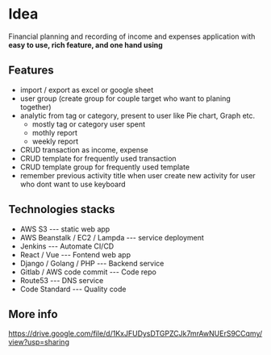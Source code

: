 # Idea
Financial planning and recording of income and expenses application with **easy to use, rich feature, and one hand using**
## Features
- import / export as excel or google sheet
- user group (create group for couple target who want to planing together) 
- analytic from tag or category, present to user like Pie chart, Graph etc. 
	- mostly tag or category user spent
	- mothly report
	- weekly report
- CRUD transaction as income, expense
- CRUD template for frequently used transaction
- CRUD template group for frequently used template
- remember previous activity title when user create new activity for user who dont want to use keyboard

## Technologies stacks 
- AWS S3 --- static web app
- AWS Beanstalk / EC2 / Lampda --- service deployment
- Jenkins --- Automate CI/CD
- React / Vue --- Fontend web app
- Django / Golang / PHP --- Backend service
- Gitlab / AWS code commit --- Code repo
- Route53 --- DNS service
- Code Standard --- Quality code

## More info
https://drive.google.com/file/d/1KxJFUDysDTGPZCJk7mrAwNUErS9CCqmy/view?usp=sharing
